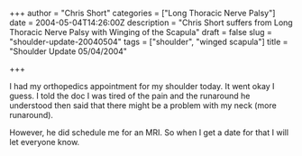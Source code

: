 +++
author = "Chris Short"
categories = ["Long Thoracic Nerve Palsy"]
date = 2004-05-04T14:26:00Z
description = "Chris Short suffers from Long Thoracic Nerve Palsy with Winging of the Scapula"
draft = false
slug = "shoulder-update-20040504"
tags = ["shoulder", "winged scapula"]
title = "Shoulder Update 05/04/2004"

+++

I had my orthopedics appointment for my shoulder today. It went okay I guess. I told the doc I was tired of the pain and the runaround he understood then said that there might be a problem with my neck (more runaround).

However, he did schedule me for an MRI. So when I get a date for that I will let everyone know.